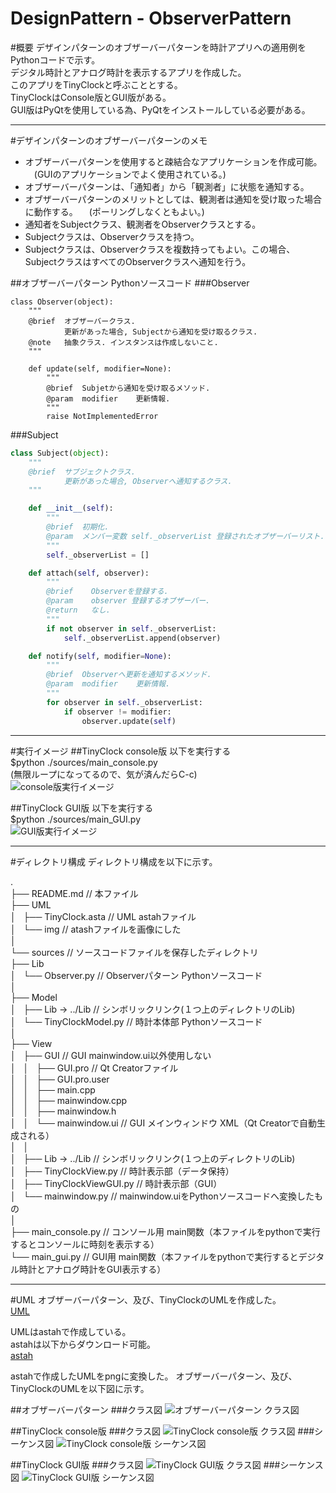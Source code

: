 DesignPattern - ObserverPattern
====================
#概要
デザインパターンのオブザーバーパターンを時計アプリへの適用例をPythonコードで示す。  
デジタル時計とアナログ時計を表示するアプリを作成した。  
このアプリをTinyClockと呼ぶこととする。  
TinyClockはConsole版とGUI版がある。  
GUI版はPyQtを使用している為、PyQtをインストールしている必要がある。  

-------------------------------------------------

#デザインパターンのオブザーバーパターンのメモ

* オブザーバーパターンを使用すると疎結合なアプリケーションを作成可能。 
　(GUIのアプリケーションでよく使用されている。)
* オブザーバーパターンは、「通知者」から「観測者」に状態を通知する。
* オブザーバーパターンのメリットとしては、観測者は通知を受け取った場合に動作する。
　(ポーリングしなくともよい。)
* 通知者をSubjectクラス、観測者をObserverクラスとする。
* Subjectクラスは、Observerクラスを持つ。
* Subjectクラスは、Observerクラスを複数持ってもよい。この場合、SubjectクラスはすべてのObserverクラスへ通知を行う。

##オブザーバーパターン Pythonソースコード
###Observer
```Python:
class Observer(object):
    """
    @brief  オブザーバークラス.
            更新があった場合, Subjectから通知を受け取るクラス.
    @note   抽象クラス. インスタンスは作成しないこと.
    """

    def update(self, modifier=None):
        """
        @brief  Subjetから通知を受け取るメソッド.
        @param  modifier    更新情報.
        """
        raise NotImplementedError
```

###Subject
```Python
class Subject(object):
    """
    @brief  サブジェクトクラス.
            更新があった場合, Observerへ通知するクラス.
    """

    def __init__(self):
        """
        @brief  初期化.
        @param  メンバー変数 self._observerList 登録されたオブザーバーリスト.   
        """
        self._observerList = []

    def attach(self, observer):
        """
        @brief    Observerを登録する.
        @param    observer 登録するオブザーバー.
        @return   なし.
        """
        if not observer in self._observerList:
            self._observerList.append(observer)

    def notify(self, modifier=None):
        """
        @brief  Observerへ更新を通知するメソッド.
        @param  modifier    更新情報.
        """
        for observer in self._observerList:
            if observer != modifier:
                observer.update(self)

```


-------------------------------------------------

#実行イメージ
##TinyClock console版
以下を実行する  
$python ./sources/main_console.py  
(無限ループになってるので、気が済んだらC-c)   
![console版実行イメージ](./run_image/console.png)

##TinyClock GUI版
以下を実行する  
$python ./sources/main_GUI.py  
![GUI版実行イメージ](./run_image/GUI.png)

-------------------------------------------------

#ディレクトリ構成
ディレクトリ構成を以下に示す。

.  
├── README.md					// 本ファイル  
├── UML  
│   ├── TinyClock.asta			// UML astahファイル  
│   └── img						// atashファイルを画像にした  
│  
└── sources						// ソースコードファイルを保存したディレクトリ  
    ├── Lib  
    │   └──  Observer.py		// Observerパターン Pythonソースコード  
    │  
    ├── Model  
    │   ├── Lib -> ../Lib		// シンボリックリンク(１つ上のディレクトリのLib)  
    │   └── TinyClockModel.py	// 時計本体部 Pythonソースコード  
    │  
    ├── View  
    │   ├── GUI					// GUI mainwindow.ui以外使用しない  
    │   │   ├── GUI.pro			// Qt Creatorファイル  
    │   │   ├── GUI.pro.user  
    │   │   ├── main.cpp  
    │   │   ├── mainwindow.cpp  
    │   │   ├── mainwindow.h  
    │   │   └── mainwindow.ui	// GUI メインウィンドウ XML（Qt Creatorで自動生成される）      
    │   │  
    │   ├── Lib -> ../Lib		// シンボリックリンク(１つ上のディレクトリのLib)  
    │   ├── TinyClockView.py	// 時計表示部（データ保持）  
    │   ├── TinyClockViewGUI.py	// 時計表示部（GUI）  
    │   └── mainwindow.py		// mainwindow.uiをPythonソースコードへ変換したもの  
    │  
    ├── main_console.py			// コンソール用 main関数（本ファイルをpythonで実行するとコンソールに時刻を表示する）  
    └── main_gui.py				// GUI用 main関数（本ファイルをpythonで実行するとデジタル時計とアナログ時計をGUI表示する）  



-------------------------------------------------


#UML
オブザーバーパターン、及び、TinyClockのUMLを作成した。  
[UML](./UML/TinyClock.asta)

UMLはastahで作成している。  
astahは以下からダウンロード可能。  
[astah](http://astah.change-vision.com/ja/)  

astahで作成したUMLをpngに変換した。
オブザーバーパターン、及び、TinyClockのUMLを以下図に示す。  

##オブザーバーパターン
###クラス図
![オブザーバーパターン クラス図](./UML/img/00_ObserverPattern_クラス図.png)

##TinyClock console版
###クラス図
![TinyClock console版 クラス図](./UML/img/10_TinyClock_console_クラス図.png)
###シーケンス図
![TinyClock console版 シーケンス図](./UML/img/11_TinyClock_console_シーケンス図.png)

##TinyClock GUI版
###クラス図
![TinyClock GUI版 クラス図](./UML/img/20_TinyClock_GUI_クラス図.png)
###シーケンス図
![TinyClock GUI版 シーケンス図](./UML/img/21_TinyClock_GUI_シーケンス図.png)
